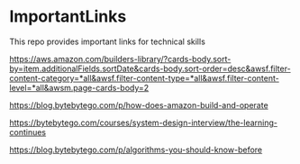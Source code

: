 # ImportantLinks
This repo provides important links for technical skills

https://aws.amazon.com/builders-library/?cards-body.sort-by=item.additionalFields.sortDate&cards-body.sort-order=desc&awsf.filter-content-category=*all&awsf.filter-content-type=*all&awsf.filter-content-level=*all&awsm.page-cards-body=2

https://blog.bytebytego.com/p/how-does-amazon-build-and-operate

https://bytebytego.com/courses/system-design-interview/the-learning-continues

https://blog.bytebytego.com/p/algorithms-you-should-know-before
